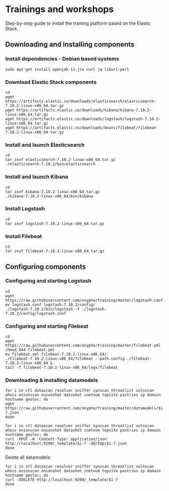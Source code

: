 # Trainings and workshops

Step-by-step guide to install the training platform based on the Elastic Stack.

## Downloading and installing components

### Install dependencies - Debian based systems

```
sudo apt-get install openjdk-11-jre curl jq liburi-perl
```

### Download Elastic Stack components

```
cd
wget https://artifacts.elastic.co/downloads/elasticsearch/elasticsearch-7.10.2-linux-x86_64.tar.gz 
wget https://artifacts.elastic.co/downloads/kibana/kibana-7.10.2-linux-x86_64.tar.gz 
wget https://artifacts.elastic.co/downloads/logstash/logstash-7.10.2-linux-x86_64.tar.gz 
wget https://artifacts.elastic.co/downloads/beats/filebeat/filebeat-7.10.2-linux-x86_64.tar.gz 
```

### Install and launch Elasticsearch

```
cd
tar zxvf elasticsearch-7.10.2-linux-x86_64.tar.gz 
./elasticsearch-7.10.2/bin/elasticsearch
```

### Install and launch Kibana

```
cd
tar zxvf kibana-7.10.2-linux-x86_64.tar.gz
./kibana-7.10.2-linux-x86_64/bin/kibana
```

### Install Logstash

```
cd
tar zxvf logstash-7.10.2-linux-x86_64.tar.gz
```

### Install Filebeat

```
cd
tar zxvf filebeat-7.10.2-linux-x86_64.tar.gz
```

## Configuring components

### Configuring and starting Logstash

```
cd
wget https://raw.githubusercontent.com/onyphe/training/master/logstash.conf
mv logstash.conf logstash-7.10.2/config/
./logstash-7.10.2/bin/logstash -f ./logstash-7.10.2/config/logstash.conf
```

### Configuring and starting Filebeat

```
cd
wget https://raw.githubusercontent.com/onyphe/training/master/filebeat.yml
chmod 644 filebeat.yml
mv filebeat.yml filebeat-7.10.2-linux-x86_64/
./filebeat-7.10.2-linux-x86_64/filebeat --path.config ./filebeat-7.10.2-linux-x86_64 &
tail -f filebeat-7.10.2-linux-x86_64/logs/filebeat
```

### Downloading & installing datamodels

```
for i in ctl datascan resolver sniffer synscan threatlist vulnscan whois onionscan onionshot datashot inetnum topsite pastries ip domain hostname geoloc; do
wget https://raw.githubusercontent.com/onyphe/training/master/datamodels/$i-7.json
done
```

```
for i in ctl datascan resolver sniffer synscan threatlist vulnscan whois onionscan onionshot datashot inetnum topsite pastries ip domain hostname geoloc; do
curl -XPUT -H 'Content-Type: application/json' http://localhost:9200/_template/$i-7 -d@/tmp/$i-7.json
done
```

Delete all datamodels:

```
for i in ctl datascan resolver sniffer synscan threatlist vulnscan whois onionscan onionshot datashot inetnum topsite pastries ip domain hostname geoloc; do
curl -XDELETE http://localhost:9200/_template/$i-7
done
```
